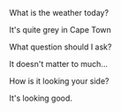 What is the weather today?

It's quite grey in Cape Town

What question should I ask?

It doesn't matter to much...

How is it looking your side?

It's looking good.
